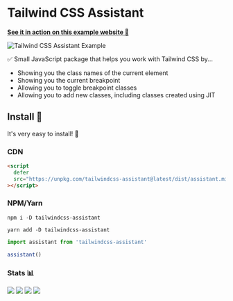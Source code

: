 # Tailwind CSS Assistant

**[See it in action on this example website 🎉](https://tailwindcss-assistant-example.vercel.app/)**

![Tailwind CSS Assistant Example](https://user-images.githubusercontent.com/50486078/180596703-753d28ad-d404-4805-8800-c2cbdb78f1c0.gif)

✅ Small JavaScript package that helps you work with Tailwind CSS by...

- Showing you the class names of the current element
- Showing you the current breakpoint
- Allowing you to toggle breakpoint classes
- Allowing you to add new classes, including classes created using JIT

## Install 🌟

It's very easy to install! 🙌

### CDN

```html
<script
  defer
  src="https://unpkg.com/tailwindcss-assistant@latest/dist/assistant.min.js"
></script>
```

### NPM/Yarn

```shell
npm i -D tailwindcss-assistant

yarn add -D tailwindcss-assistant
```

```js
import assistant from 'tailwindcss-assistant'

assistant()
```

### Stats 📊

![](https://img.shields.io/bundlephobia/min/tailwindcss-assistant)
![](https://img.shields.io/npm/v/tailwindcss-assistant)
![](https://img.shields.io/npm/dt/tailwindcss-assistant)
![](https://img.shields.io/github/license/markmead/tailwindcss-assistant)
